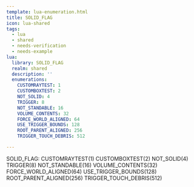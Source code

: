 ```yaml
---
template: lua-enumeration.html
title: SOLID_FLAG
icon: lua-shared
tags:
  - lua
  - shared
  - needs-verification
  - needs-example
lua:
  library: SOLID_FLAG
  realm: shared
  description: ''
  enumerations:
    CUSTOMRAYTEST: 1
    CUSTOMBOXTEST: 2
    NOT_SOLID: 4
    TRIGGER: 8
    NOT_STANDABLE: 16
    VOLUME_CONTENTS: 32
    FORCE_WORLD_ALIGNED: 64
    USE_TRIGGER_BOUNDS: 128
    ROOT_PARENT_ALIGNED: 256
    TRIGGER_TOUCH_DEBRIS: 512

---
```


<div class="lua__search__keywords">
SOLID_FLAG: CUSTOMRAYTEST(1) CUSTOMBOXTEST(2) NOT_SOLID(4) TRIGGER(8) NOT_STANDABLE(16) VOLUME_CONTENTS(32) FORCE_WORLD_ALIGNED(64) USE_TRIGGER_BOUNDS(128) ROOT_PARENT_ALIGNED(256) TRIGGER_TOUCH_DEBRIS(512)
</div>
